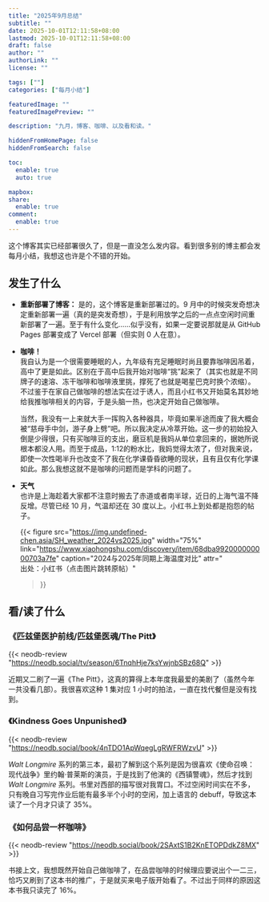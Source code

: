 ```yaml
---
title: "2025年9月总结"
subtitle: ""
date: 2025-10-01T12:11:58+08:00
lastmod: 2025-10-01T12:11:58+08:00
draft: false
author: ""
authorLink: ""
license: ""

tags: [""]
categories: ["每月小结"]

featuredImage: ""
featuredImagePreview: ""

description: "九月，博客、咖啡、以及看和读。"

hiddenFromHomePage: false
hiddenFromSearch: false

toc:
  enable: true
  auto: true

mapbox:
share:
  enable: true
comment:
  enable: true
---
```


这个博客其实已经部署很久了，但是一直没怎么发内容。看到很多别的博主都会发每月小结，我想这也许是个不错的开始。

## 发生了什么

- **重新部署了博客：** 是的，这个博客是重新部署过的。9 月中的时候突发奇想决定重新部署一遍（真的是突发奇想），于是利用放学之后的一点点空闲时间重新部署了一遍。至于有什么变化......似乎没有，如果一定要说那就是从 GitHub Pages 部署变成了 Vercel 部署（但实则 0 人在意）。

- **咖啡！**</br>
  我自认为是一个很需要睡眠的人，九年级有充足睡眠时尚且要靠咖啡因吊着，高中了更是如此。区别在于高中后我开始对咖啡“挑”起来了（其实也就是不同牌子的速溶、冻干咖啡和咖啡液里挑，撑死了也就是喝星巴克时换个浓缩）。不过鉴于在家自己做咖啡的想法实在过于诱人，而且小红书又开始莫名其妙地给我推咖啡相关的内容，于是头脑一热，也决定开始自己做咖啡。

  当然，我没有一上来就大手一挥购入各种器具，毕竟如果半途而废了我大概会被“慈母手中剑，游子身上劈”吧。所以我决定从冷萃开始。这一步的初始投入倒是少得很，只有买咖啡豆的支出，磨豆机是我妈从单位拿回来的，据她所说根本都没人用。而至于成品，1:12的粉水比，我妈觉得太浓了，但对我来说，即使一次性喝半升也改变不了我在化学课昏昏欲睡的现状，且有且仅有化学课如此。那么我想这就不是咖啡的问题而是学科的问题了。

- **天气**</br>
  也许是上海趁着大家都不注意时搬去了赤道或者南半球，近日的上海气温不降反增。尽管已经 10 月，气温却还在 30 度以上。小红书上到处都是抱怨的帖子。

  {{< figure
  src="https://img.undefined-chen.asia/SH_weather_2024vs2025.jpg"
  width="75%"
  link="https://www.xiaohongshu.com/discovery/item/68dba992000000000703a7fe"
  caption="2024与2025年同期上海温度对比"
  attr="</br>出处：小红书（点击图片跳转原帖）"
  >}}

## 看/读了什么

### 《匹兹堡医护前线/匹兹堡医魂/The Pitt》

{{< neodb-review "https://neodb.social/tv/season/6TnqhHje7ksYwjnbSBz68Q" >}}

近期又二刷了一遍《The Pitt》，这真的算得上本年度我最爱的美剧了（虽然今年一共没看几部）。我很喜欢这种 1 集对应 1 小时的拍法，一直在找代餐但是没有找到。

### 《Kindness Goes Unpunished》

{{< neodb-review "https://neodb.social/book/4nTDO1ApWqegLgRWFRWzvU" >}}

*Walt Longmire* 系列的第三本，最初了解到这个系列是因为很喜欢《使命召唤：现代战争》里约翰·普莱斯的演员，于是找到了他演的《西镇警魂》，然后才找到 *Walt Longmire* 系列。书里对西部的描写很对我胃口。不过空闲时间实在不多，只有晚自习写完作业后能有最多半个小时的空闲，加上语言的 debuff，导致这本读了一个月才只读了 35%。

### 《如何品尝一杯咖啡》

{{< neodb-review "https://neodb.social/book/2SAxtS1B2KnETOPDdkZ8MX" >}}

书接上文，我想既然开始自己做咖啡了，在品尝咖啡的时候理应要说出个一二三，恰巧又刷到了这本书的推广，于是就买来电子版开始看了。不过出于同样的原因这本书我只读完了 16%。